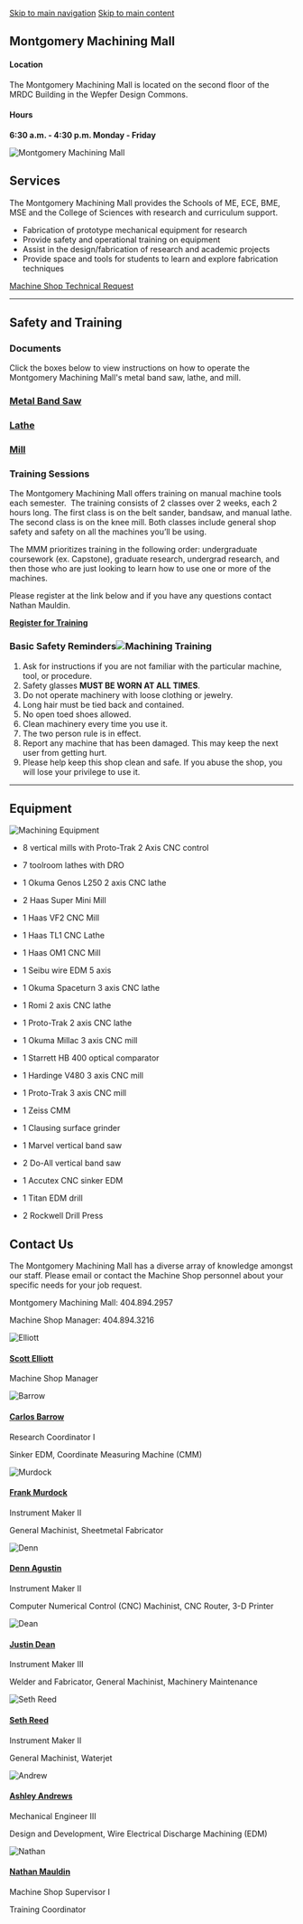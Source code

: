 [Skip to main navigation](https://me.gatech.edu/montgomery-machining-mall#main-navigation) [Skip to main content](https://me.gatech.edu/montgomery-machining-mall#main-content)

## Montgomery Machining Mall

#### **Location**

The Montgomery Machining Mall is located on the second floor of the MRDC Building in the Wepfer Design Commons.

#### **Hours**

**6:30 a.m. - 4:30 p.m. Monday - Friday**

![Montgomery Machining Mall](https://me.gatech.edu/sites/default/files/2021-04/MachiningMall_0.jpg)

## **Services**

The Montgomery Machining Mall provides the Schools of ME, ECE, BME, MSE and the College of Sciences with research and curriculum support.

- Fabrication of prototype mechanical equipment for research
- Provide safety and operational training on equipment
- Assist in the design/fabrication of research and academic projects
- Provide space and tools for students to learn and explore fabrication techniques

[Machine Shop Technical Request](https://gatech.service-now.com/me?id=sc_cat_item&sys_id=b6ede53e1bce71d0a8622f4b234bcbf1)

* * *

## **Safety and Training**

### **Documents**

Click the boxes below to view instructions on how to operate the Montgomery Machining Mall's metal band saw, lathe, and mill.

### [Metal Band Saw](https://www.me.gatech.edu/sites/default/files/2024-09/Metal_Vertical_Bandsaw_PDF.pdf)

### [Lathe](https://www.me.gatech.edu/sites/default/files/2024-09/MMM_lathe.pdf)

### [Mill](https://www.me.gatech.edu/sites/default/files/2024-09/mmm_milling.pdf)

### Training Sessions

The Montgomery Machining Mall offers training on manual machine tools each semester.  The training consists of 2 classes over 2 weeks, each 2 hours long. The first class is on the belt sander, bandsaw, and manual lathe. The second class is on the knee mill. Both classes include general shop safety and safety on all the machines you’ll be using.

The MMM prioritizes training in the following order: undergraduate coursework (ex. Capstone), graduate research, undergrad research, and then those who are just looking to learn how to use one or more of the machines.

Please register at the link below and if you have any questions contact Nathan Mauldin.

[**Register for Training**](https://forms.office.com/r/TQg6qULXPk?origin=lprLink)

### **Basic Safety Reminders**![Machining Training](https://me.gatech.edu/sites/default/files/inline-images/MMMtraining.jpg)

1. Ask for instructions if you are not familiar with the particular machine, tool, or procedure.
2. Safety glasses **MUST BE WORN AT ALL TIMES**.
3. Do not operate machinery with loose clothing or jewelry.
4. Long hair must be tied back and contained.
5. No open toed shoes allowed.
6. Clean machinery every time you use it.
7. The two person rule is in effect.
8. Report any machine that has been damaged. This may keep the next user from getting hurt.
9. Please help keep this shop clean and safe. If you abuse the shop, you will lose your privilege to use it.


* * *

## Equipment

![Machining Equipment](https://me.gatech.edu/sites/default/files/inline-images/MMMequipment1_1.jpg)

- 8 vertical mills with Proto-Trak 2 Axis CNC control
- 7 toolroom lathes with DRO
- 1 Okuma Genos L250 2 axis CNC lathe
- 2 Haas Super Mini Mill
- 1 Haas VF2 CNC Mill
- 1 Haas TL1 CNC Lathe
- 1 Haas OM1 CNC Mill
- 1 Seibu wire EDM 5 axis
- 1 Okuma Spaceturn 3 axis CNC lathe
- 1 Romi 2 axis CNC lathe
- 1 Proto-Trak 2 axis CNC lathe
- 1 Okuma Millac 3 axis CNC mill
- 1 Starrett HB 400 optical comparator

- 1 Hardinge V480 3 axis CNC mill
- 1 Proto-Trak 3 axis CNC mill
- 1 Zeiss CMM
- 1 Clausing surface grinder
- 1 Marvel vertical band saw
- 2 Do-All vertical band saw
- 1 Accutex CNC sinker EDM
- 1 Titan EDM drill
- 2 Rockwell Drill Press

## Contact Us

The Montgomery Machining Mall has a diverse array of knowledge amongst our staff. Please email or contact the Machine Shop personnel about your specific needs for your job request.

Montgomery Machining Mall: 404.894.2957

Machine Shop Manager: 404.894.3216

![Elliott ](https://me.gatech.edu/sites/default/files/2023-12/12.15.2023%20Elliott%20Thumbnail%20for%20web.jpg)

#### [**Scott Elliott**](mailto:scott.elliott@gatech.edu)

Machine Shop Manager

![Barrow](https://me.gatech.edu/sites/default/files/2023-12/12.15.2023%20Carlos%20Barrow%20for%20web.jpg)

#### [**Carlos Barrow**](mailto:carlos.barrow@me.gatech.edu)

Research Coordinator I

Sinker EDM, Coordinate Measuring Machine (CMM)

![Murdock](https://me.gatech.edu/sites/default/files/2023-12/12.15.2023%20Frank%20for%20web.jpg)

#### [Frank Murdock](mailto:frank.murdock@me.gatech.edu)

Instrument Maker II

General Machinist, Sheetmetal Fabricator

![Denn](https://me.gatech.edu/sites/default/files/2023-12/12.15.2023%20Denn%20Augustin%20for%20web.jpg)

#### [**Denn Agustin**](mailto:dagustin3@gatech.edu)

Instrument Maker II

Computer Numerical Control (CNC) Machinist, CNC Router, 3-D Printer

![Dean](https://me.gatech.edu/sites/default/files/2023-12/12.15.2023%20Justin%20Dean%20for%20web.jpg)

#### [Justin Dean](mailto:john.dean@me.gatech.edu)

Instrument Maker III

Welder and Fabricator, General Machinist, Machinery Maintenance

![Seth Reed](https://me.gatech.edu/sites/default/files/2023-12/12.15.2023%20Seth%20Reed%20for%20web.jpg)

#### [Seth Reed](mailto:sreed70@gatech.edu)

Instrument Maker II

General Machinist, Waterjet

![Andrew](https://me.gatech.edu/sites/default/files/2023-12/12.15.2023%20Thumbnail%20for%20web.jpg)

#### [Ashley Andrews](mailto:ashley.andrews@me.gatech.edu)

Mechanical Engineer III

Design and Development, Wire Electrical Discharge Machining (EDM)

![Nathan](https://me.gatech.edu/sites/default/files/2023-12/12.15.2023%20Elliott%20Thumbnail%20for%20web_0.jpg)

#### [Nathan Mauldin](mailto:nmauldin3@mail.gatech.edu)

Machine Shop Supervisor I

Training Coordinator